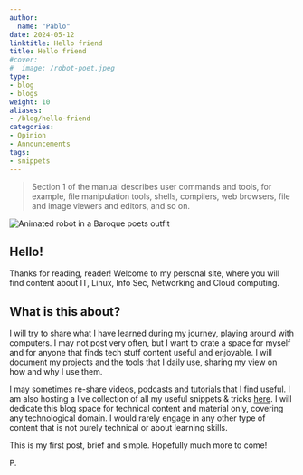 ```yaml
---
author:
  name: "Pablo"
date: 2024-05-12
linktitle: Hello friend
title: Hello friend
#cover:
#  image: /robot-poet.jpeg
type:
- blog
- blogs
weight: 10
aliases:
- /blog/hello-friend
categories:
- Opinion
- Announcements
tags:
- snippets
---
```


> Section 1 of the manual describes user commands and tools, for
>       example, file manipulation tools, shells, compilers, web
>       browsers, file and image viewers and editors, and so on.

![Animated robot in a Baroque poets outfit](/media/blog/2024/05/12_hello-friend/robot-poet.jpeg)

## Hello!

Thanks for reading, reader! Welcome to my personal site, where you will find content about IT, Linux, Info Sec, Networking and Cloud computing. 


## What is this about?

I will try to share what I have learned during my journey, playing around with computers. I may not post very often, but I want to crate a space for myself and for anyone that finds tech stuff content useful and enjoyable. I will document my projects and the tools that I daily use, sharing my view on how and why I use them.

I may sometimes re-share videos, podcasts and tutorials that I find useful. I am also hosting a live collection of all my useful snippets & tricks [here](https://github.com/dsapab/wizardly-snippets). I will dedicate this blog space for technical content and material only, covering any technological domain. I would rarely engage in any other type of content that is not purely technical or about learning skills.

This is my first post, brief and simple. Hopefully much more to come!

P.

